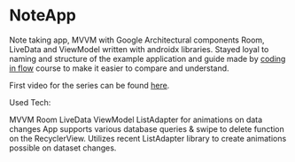 # NoteApp
Note taking app, MVVM with Google Architectural components Room, LiveData and ViewModel written with androidx libraries. Stayed loyal to naming and structure of the example application and guide made by [coding in flow](https://www.youtube.com/channel/UC_Fh8kvtkVPkeihBs42jGcA) course to make it easier to compare and understand.

First video for the series can be found [here](https://www.youtube.com/playlist?list=PLrnPJCHvNZuDihTpkRs6SpZhqgBqPU118).

Used Tech:

MVVM
Room
LiveData
ViewModel
ListAdapter for animations on data changes
App supports various database queries & swipe to delete function on the RecyclerView. Utilizes recent ListAdapter library to create animations possible on dataset changes.
